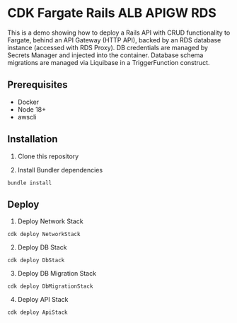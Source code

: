 # CDK Fargate Rails ALB APIGW RDS

This is a demo showing how to deploy a Rails API with CRUD functionality to Fargate, behind an API Gateway (HTTP API), backed by an RDS database instance (accessed with RDS Proxy). DB credentials are managed by Secrets Manager and injected into the container. Database schema migrations are managed via Liquibase in a TriggerFunction construct.

## Prerequisites

- Docker
- Node 18+
- awscli


## Installation

1. Clone this repository

2. Install Bundler dependencies

`bundle install`


## Deploy

1. Deploy Network Stack

`cdk deploy NetworkStack`

2. Deploy DB Stack

`cdk deploy DbStack`

3. Deploy DB Migration Stack

`cdk deploy DbMigrationStack`

4. Deploy API Stack

`cdk deploy ApiStack`
